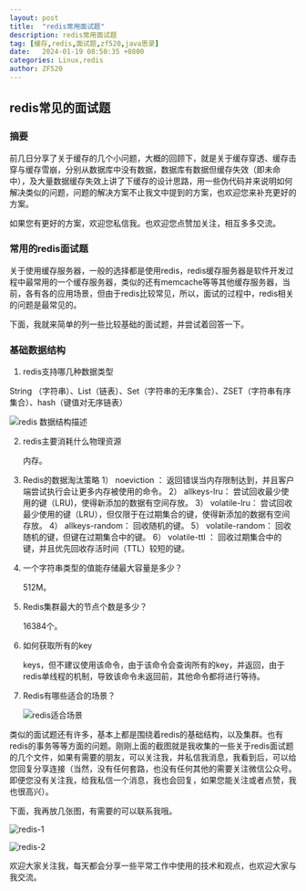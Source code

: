 ```yaml
---
layout: post
title:  "redis常用面试题"
description: redis常用面试题
tag: [缓存,redis,面试题,zf520,java思录]
date:   2024-01-19 08:50:35 +0800
categories: Linux,redis
author: ZF520
---
```

## redis常见的面试题

### 摘要

前几日分享了关于缓存的几个小问题，大概的回顾下，就是关于缓存穿透、缓存击穿与缓存雪崩，分别从数据库中没有数据，数据库有数据但缓存失效（即未命中），及大量数据缓存失效上讲了下缓存的设计思路，用一些伪代码并来说明如何解决类似的问题，问题的解决方案不止我文中提到的方案，也欢迎您来补充更好的方案。

如果您有更好的方案，欢迎您私信我。也欢迎您点赞加关注，相互多多交流。

### 常用的redis面试题

关于使用缓存服务器，一般的选择都是使用redis，redis缓存服务器是软件开发过程中最常用的一个缓存服务器，类似的还有memcache等等其他缓存服务器，当前，各有各的应用场景，但由于redis比较常见，所以，面试的过程中，redis相关的问题是最常见的。

下面，我就来简单的列一些比较基础的面试题，并尝试着回答一下。

### 基础数据结构

1.  redis支持哪几种数据类型

   String （字符串）、List（链表）、Set（字符串的无序集合）、ZSET（字符串有序集合）、hash（键值对无序链表）

   ![redis 数据结构描述](http://zf520.net.cn/zh/redis_data.png)

2. redis主要消耗什么物理资源

    内存。

3. Redis的数据淘汰策略
    1） noeviction ： 返回错误当内存限制达到，并且客户端尝试执行会让更多内存被使用的命令。
    2） allkeys-lru： 尝试回收最少使用的键（LRU)，使得新添加的数据有空间存放。
    3） volatile-lru： 尝试回收最少使用的键（LRU），但仅限于在过期集合的键，使得新添加的数据有空间存放。
    4） allkeys-random： 回收随机的键。
    5） volatile-random： 回收随机的键，但键在过期集合中的键。
    6） volatile-ttl ： 回收过期集合中的键，并且优先回收存活时间（TTL）较短的键。
    
4. 一个字符串类型的值能存储最大容量是多少？

    512M。
    
5.  Redis集群最大的节点个数是多少？

     16384个。

6. 如何获取所有的key

    keys，但不建议使用该命令，由于该命令会查询所有的key，并返回，由于redis单线程的机制，导致该命令未返回前，其他命令都将进行等待。

7. Redis有哪些适合的场景？

    ![redis适合场景](http://zf520.net.cn/zh/redis-scense.png)

类似的面试题还有许多，基本上都是围绕着redis的基础结构，以及集群。也有redis的事务等等方面的问题。刚刚上面的截图就是我收集的一些关于redis面试题的几个文件，如果有需要的朋友，可以关注我，并私信我消息，我看到后，可以给您回复分享连接（当然，没有任何套路，也没有任何其他的需要关注微信公众号。即便您没有关注我，给我私信一个消息，我也会回复，如果您能关注或者点赞，我也很高兴）。

下面，我再放几张图，有需要的可以联系我哦。

![redis-1](http://zf520.net.cn/zh/redis-1.png)

![redis-2](http://zf520.net.cn/zh/redis-2.png)



欢迎大家关注我，每天都会分享一些平常工作中使用的技术和观点，也欢迎大家与我交流。